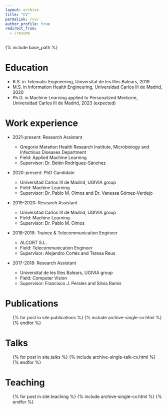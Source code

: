 ```yaml
---
layout: archive
title: "CV"
permalink: /cv/
author_profile: true
redirect_from:
  - /resume
---
```


{% include base_path %}

Education
======
* B.S. in Telematic Engineering, Universitat de les Illes Balears, 2019
* M.S. in Information Health Engineering, Universidad Carlos III de Madrid, 2020
* Ph.D. in Machine Learning applied to Personalized Medicine, Universidad Carlos III de Madrid, 2023 (expected)

Work experience
======
* 2021-present: Research Assistant
  * Gregorio Marañon Health Research Institute, Microbiology and Infectious Diseases Department
  * Field: Applied Machine Learning
  * Supervisor: Dr. Belén Rodríguez-Sánchez

* 2020-present: PhD Candidate
  * Universitad Carlos III de Madrid, UGIVIA group
  * Field: Machine Learning
  * Supervisor: Dr. Pablo M. Olmos and Dr. Vanessa Gómez-Verdejo

* 2019-2020: Research Assistant
  * Universitad Carlos III de Madrid, UGIVIA group
  * Field: Machine Learning
  * Supervisor: Dr. Pablo M. Olmos
  
* 2018-2019: Trainee & Telecommunication Engineer
  * ALCORT S.L.
  * Field: Telecommunication Engineer
  * Supervisor: Alejandro Cortés and Teresa Reus

* 2017-2018: Research Assistant
  * Universitat de les Illes Balears, UGIVIA group
  * Field: Computer Vision
  * Supervisor: Francisco J. Perales and Silvia Ramis

Publications
======
  <ul>{% for post in site.publications %}
    {% include archive-single-cv.html %}
  {% endfor %}</ul>
  
Talks
======
  <ul>{% for post in site.talks %}
    {% include archive-single-talk-cv.html %}
  {% endfor %}</ul>
  
Teaching
======
  <ul>{% for post in site.teaching %}
    {% include archive-single-cv.html %}
  {% endfor %}</ul>
  

